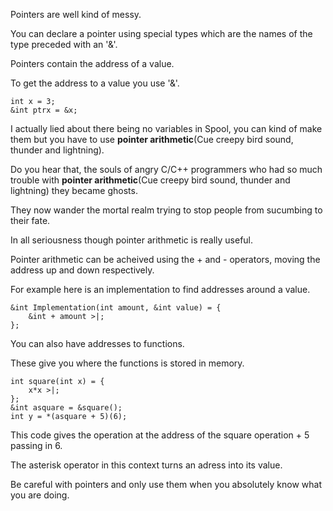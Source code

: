 Pointers are well kind of messy.

You can declare a pointer using special types which are the names of the type preceded with an '&'.

Pointers contain the address of a value.

To get the address to a value you use '&'.
```
int x = 3;
&int ptrx = &x;
```
I actually lied about there being no variables in Spool, you can kind of make them but you have to use **pointer arithmetic**(Cue creepy bird sound, thunder and lightning).

Do you hear that, the souls of angry C/C++ programmers who had so much trouble with **pointer arithmetic**(Cue creepy bird sound, thunder and lightning) they became ghosts.

They now wander the mortal realm trying to stop people from sucumbing to their fate.

In all seriousness though pointer arithmetic is really useful.

Pointer arithmetic can be acheived using the + and - operators, moving the address up and down respectively.

For example here is an implementation to find addresses around a value.
```
&int Implementation(int amount, &int value) = {
    &int + amount >|;
};
```
You can also have addresses to functions.

These give you where the functions is stored in memory.
```
int square(int x) = {
    x*x >|;
};
&int asquare = &square();
int y = *(asquare + 5)(6);
```
This code gives the operation at the address of the square operation + 5 passing in 6.

The asterisk operator in this context turns an adress into its value.

Be careful with pointers and only use them when you absolutely know what you are doing.
